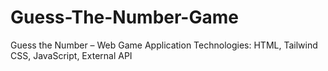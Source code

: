 # Guess-The-Number-Game
Guess the Number – Web Game Application Technologies: HTML, Tailwind CSS, JavaScript, External API

